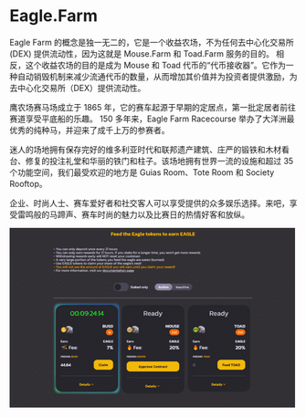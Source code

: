 # Eagle.Farm

Eagle Farm 的概念是独一无二的，它是一个收益农场，不为任何去中心化交易所 (DEX) 提供流动性，因为这就是 Mouse.Farm 和 Toad.Farm 服务的目的。
相反，这个收益农场的目的是成为 Mouse 和 Toad 代币的“代币接收器”。它作为一种自动销毁机制来减少流通代币的数量，从而增加其价值并为投资者提供激励，为去中心化交易所（DEX）提供流动性。

鹰农场赛马场成立于 1865 年，它的赛车起源于早期的定居点，第一批定居者前往赛道享受平底船的乐趣。 150 多年来，Eagle Farm Racecourse 举办了大洋洲最优秀的纯种马，并迎来了成千上万的参赛者。

迷人的场地拥有保存完好的维多利亚时代和联邦遗产建筑、庄严的锻铁和木材看台、修复的投注礼堂和华丽的铁门和柱子。该场地拥有世界一流的设施和超过 35 个功能空间，我们最受欢迎的地方是 Guias Room、Tote Room 和 Society Rooftop。

企业、时尚人士、赛车爱好者和社交客人可以享受提供的众多娱乐选择。来吧，享受雷鸣般的马蹄声、赛车时尚的魅力以及比赛日的热情好客和放纵。

![eaglefarm-dapp-defi-bsc-image1-500x315_1df0cefd97d8d2b26352a029886797ba](eaglefarm-dapp-defi-bsc-image1-500x315_1df0cefd97d8d2b26352a029886797ba.png)
